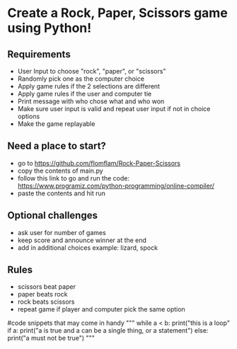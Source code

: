 # Create a Rock, Paper, Scissors game using Python!
## Requirements
- User Input to choose "rock", "paper", or "scissors"
- Randomly pick one as the computer choice
- Apply game rules if the 2 selections are different
- Apply game rules if the user and computer tie
- Print message with who chose what and who won
- Make sure user input is valid and repeat user input if not in choice options
- Make the game replayable

## Need a place to start?
- go to https://github.com/flomflam/Rock-Paper-Scissors
- copy the contents of main.py
- follow this link to go and run the code: https://www.programiz.com/python-programming/online-compiler/
- paste the contents and hit run 

## Optional challenges
- ask user for number of games
- keep score and announce winner at the end
- add in additional choices example: lizard, spock

## Rules
- scissors beat paper
- paper beats rock
- rock beats scissors
- repeat game if player and computer pick the same option

#code snippets that may come in handy
"""
while a < b:
  print("this is a loop"
if a:
  print("a is true and a can be a single thing, or a statement")
else:
  print("a must not be true")
"""
